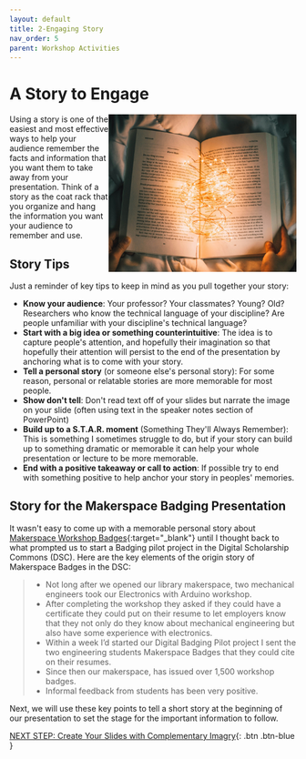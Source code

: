 ```yaml
---
layout: default
title: 2-Engaging Story
nav_order: 5
parent: Workshop Activities
---
```

# A Story to Engage
<img src="images/book-lights.jpg" style="float:right;width:330px;" alt="Book with twinkle lights representing creativity">
Using a story is one of the easiest and most effective ways to help your audience remember the facts and information that you want them to take away from your presentation. Think of a story as the coat rack that you organize and hang the information you want your audience to remember and use.

## Story Tips
Just a reminder of key tips to keep in mind as you pull together your story:
- **Know your audience**: Your professor? Your classmates? Young? Old? Researchers who know the technical language of your discipline? Are people unfamiliar with your discipline's technical language?
- **Start with a big idea or something counterintuitive**: The idea is to capture people's attention, and hopefully their imagination so that hopefully their attention will persist to the end of the presentation by anchoring what is to come with your story.
- **Tell a personal story** (or someone else's personal story): For some reason, personal or relatable stories are more memorable for most people.
- **Show don't tell**: Don't read text off of your slides but narrate the image on your slide (often using text in the speaker notes section of PowerPoint)
- **Build up to a S.T.A.R. moment** (Something They'll Always Remember): This is something I sometimes struggle to do, but if your story can build up to something dramatic or memorable it can help your whole presentation or lecture to be more memorable.
- **End with a positive takeaway or call to action**: If possible try to end with something positive to help anchor your story in peoples' memories.

## Story for the Makerspace Badging Presentation
It wasn't easy to come up with a memorable personal story about [Makerspace Workshop Badges](images/makerspace-badge-paper.pdf){:target="_blank"} until I thought back to what prompted us to start a Badging pilot project in the Digital Scholarship Commons (DSC). Here are the key elements of the origin story of Makerspace Badges in the DSC:

> - Not long after we opened our library makerspace, two mechanical engineers took our Electronics with Arduino workshop.
> - After completing the workshop they asked if they could have a certificate they could put on their resume to let employers know that they not only do they know about mechanical engineering but also have some experience with electronics.
> - Within a week I’d started our Digital Badging Pilot project I sent the two engineering students Makerspace Badges that they could cite on their resumes.
> - Since then our makerspace, has issued over 1,500 workshop badges.
> - Informal feedback from students has been very positive.

Next, we will use these key points to tell a short story at the beginning of our presentation to set the stage for the important information to follow.

[NEXT STEP: Create Your Slides with Complementary Imagry](slides-images.html){: .btn .btn-blue }
